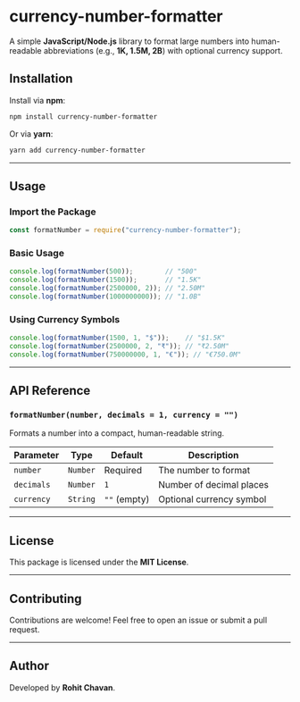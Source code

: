 # currency-number-formatter

A simple **JavaScript/Node.js** library to format large numbers into human-readable abbreviations (e.g., **1K, 1.5M, 2B**) with optional currency support.

## Installation

Install via **npm**:

```sh
npm install currency-number-formatter
```

Or via **yarn**:

```sh
yarn add currency-number-formatter
```

---

## Usage

### Import the Package

```js
const formatNumber = require("currency-number-formatter");
```

### Basic Usage

```js
console.log(formatNumber(500));        // "500"
console.log(formatNumber(1500));       // "1.5K"
console.log(formatNumber(2500000, 2)); // "2.50M"
console.log(formatNumber(1000000000)); // "1.0B"
```

### Using Currency Symbols

```js
console.log(formatNumber(1500, 1, "$"));    // "$1.5K"
console.log(formatNumber(2500000, 2, "₹")); // "₹2.50M"
console.log(formatNumber(750000000, 1, "€")); // "€750.0M"
```

---

## API Reference

### `formatNumber(number, decimals = 1, currency = "")`

Formats a number into a compact, human-readable string.

| Parameter  | Type   | Default | Description |
|------------|--------|---------|-------------|
| `number`   | `Number` | Required | The number to format |
| `decimals` | `Number` | `1` | Number of decimal places |
| `currency` | `String` | `""` (empty) | Optional currency symbol |

---

## License

This package is licensed under the **MIT License**.

---

## Contributing

Contributions are welcome! Feel free to open an issue or submit a pull request.

---

## Author

Developed by **Rohit Chavan**.


